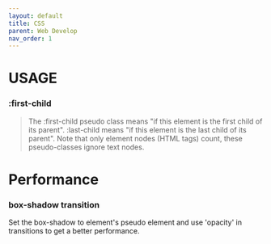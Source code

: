 ```yaml
---
layout: default
title: CSS
parent: Web Develop
nav_order: 1
---
```







# USAGE

### :first-child
> The :first-child pseudo class means "if this element is the first child of its parent". :last-child means "if this element is the last child of its parent". Note that only element nodes (HTML tags) count, these pseudo-classes ignore text nodes.


# Performance

### box-shadow transition
Set the box-shadow to element's pseudo element and use 'opacity' in transitions to get a better performance.

